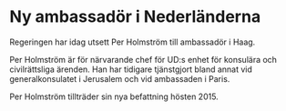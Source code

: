 # Ny ambassadör i Nederländerna

Regeringen har idag utsett Per Holmström till ambassadör i Haag.


Per Holmström är för närvarande chef för UD:s enhet för konsulära och civilrättsliga ärenden. Han har tidigare tjänstgjort bland annat vid generalkonsulatet i Jerusalem och vid ambassaden i Paris.

Per Holmström tillträder sin nya befattning hösten 2015\.
